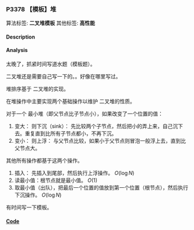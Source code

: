 
### P3378 【模板】堆

算法标签: **二叉堆模板**
其他标签: **高性能**

#### Description


#### Analysis

太晚了，抓紧时间写道水题（模板题）。

二叉堆还是需要自己写一下的。。好像在哪里写过。

堆排序基于 二叉堆的实现。

在堆操作中主要实现两个基础操作以维护 二叉堆的性质。

对于一个 最小堆（即父节点比子节点小），如果改变了一个位置的值：

1. 变大： 则下沉（sink）： 先比较两个子节点，然后把小的弄上来，自己沉下去。重复直到比所有子节点都小，不再下沉。
2. 变小： 则上浮： 与父节点比较，如果小于父节点则冒泡一般浮上去，直到比父节点大。

其他所有操作都基于这两个操作。

1. 插入： 先插入到尾部，然后执行上浮操作。 $O(\log N)$
2. 读最小值：根节点就是最小值。 $O(1)$
3. 取最小值（出队），把最后一个位置的值放到第一个位置（根节点），然后执行下沉操作。 $O(\log N)$

有时间写一下模板。


#### [Code](../../cpp/33/p3378.cpp)



